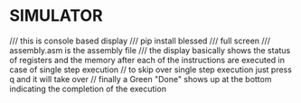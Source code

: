 # SIMULATOR

/// this is console based display
/// pip install blessed
/// full screen
/// assembly.asm is the assembly file
/// the display basically shows the status of registers and the memory after each of the  instructions are executed in case of single step execution
// to skip over single step execution just press q and it will take over
// finally a Green "Done" shows up at the bottom indicating the completion of the execution

